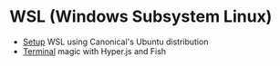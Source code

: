 # WSL (Windows Subsystem Linux)

- [Setup](./setup.md) WSL using Canonical's Ubuntu distribution
- [Terminal](./terminal.md) magic with Hyper.js and Fish
